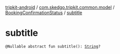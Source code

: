 [tripkit-android](../../index.md) / [com.skedgo.tripkit.common.model](../index.md) / [BookingConfirmationStatus](index.md) / [subtitle](./subtitle.md)

# subtitle

`@Nullable abstract fun subtitle(): `[`String`](https://kotlinlang.org/api/latest/jvm/stdlib/kotlin/-string/index.html)`?`